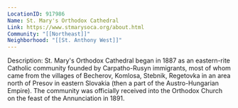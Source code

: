 ```yaml
---
LocationID: 917986
Name: St. Mary's Orthodox Cathedral
Link: https://www.stmarysoca.org/about.html 
Community: "[[Northeast]]"
Neighborhood: "[[St. Anthony West]]"
---
```


Description:
St. Mary\'s Orthodox Cathedral began in 1887 as an eastern-rite Catholic community founded by Carpatho-Rusyn immigrants, most of whom came from the villages of Becherov, Komlosa, Stebnik, Regetovka in an area north of Presov in eastern Slovakia (then a part of the Austro-Hungarian Empire). The community was officially received into the Orthodox Church on the feast of the Annunciation in 1891.

